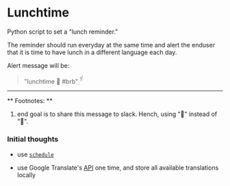 # Lunchtime

Python script to set a "lunch reminder." 

The reminder should run everyday at the same time and alert the enduser that it is time to have lunch in a different language each day.

Alert message will be:

> "lunchtime :sandwich: #brb" <sup>1<sup>!

------------
** Footnotes: **

1. end goal is to share this message to slack.
Hench, using ":sandwich:" instead of "🥪".

### Initial thoughts

- use [`schedule`](https://schedule.readthedocs.io/en/stable/)

- use Google Translate's [API](https://cloud.google.com/translate/docs/reference/rest) one time, and store all available translations locally